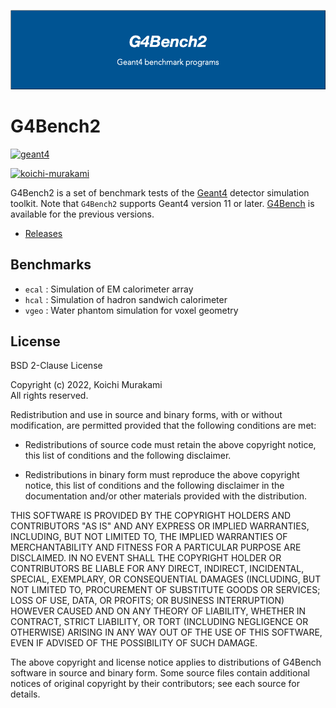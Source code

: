 ![g4bench](logo.png)

# G4Bench2

[![geant4](https://img.shields.io/badge/geant4-11.0-blue.svg)](http://www.geant4.org/)

[![koichi-murakami](https://circleci.com/gh/koichi-murakami/g4bench2.svg?style=svg)](https://circleci.com/gh/koichi-murakami/g4bench2)


G4Bench2 is a set of benchmark tests of the [Geant4](https://geant4.org/)
detector simulation toolkit.
Note that `G4Bench2` supports Geant4 version 11 or later.
[G4Bench](https://github.com/koichi-murakami/g4bench)
is available for the previous versions.

* [Releases](https://github.com/koichi-murakami/g4bench2/releases)

## Benchmarks
* `ecal` : Simulation of EM calorimeter array
* `hcal` : Simulation of hadron sandwich calorimeter
* `vgeo` : Water phantom simulation for voxel geometry

## License
BSD 2-Clause License

Copyright (c) 2022, Koichi Murakami<br>
All rights reserved.

Redistribution and use in source and binary forms, with or without
modification, are permitted provided that the following conditions are met:

* Redistributions of source code must retain the above copyright notice, this
  list of conditions and the following disclaimer.

* Redistributions in binary form must reproduce the above copyright notice,
  this list of conditions and the following disclaimer in the documentation
  and/or other materials provided with the distribution.

THIS SOFTWARE IS PROVIDED BY THE COPYRIGHT HOLDERS AND CONTRIBUTORS "AS IS"
AND ANY EXPRESS OR IMPLIED WARRANTIES, INCLUDING, BUT NOT LIMITED TO, THE
IMPLIED WARRANTIES OF MERCHANTABILITY AND FITNESS FOR A PARTICULAR PURPOSE ARE
DISCLAIMED. IN NO EVENT SHALL THE COPYRIGHT HOLDER OR CONTRIBUTORS BE LIABLE
FOR ANY DIRECT, INDIRECT, INCIDENTAL, SPECIAL, EXEMPLARY, OR CONSEQUENTIAL
DAMAGES (INCLUDING, BUT NOT LIMITED TO, PROCUREMENT OF SUBSTITUTE GOODS OR
SERVICES; LOSS OF USE, DATA, OR PROFITS; OR BUSINESS INTERRUPTION) HOWEVER
CAUSED AND ON ANY THEORY OF LIABILITY, WHETHER IN CONTRACT, STRICT LIABILITY,
OR TORT (INCLUDING NEGLIGENCE OR OTHERWISE) ARISING IN ANY WAY OUT OF THE USE
OF THIS SOFTWARE, EVEN IF ADVISED OF THE POSSIBILITY OF SUCH DAMAGE.

The above copyright and license notice applies to distributions of
G4Bench software in source and binary form.  Some source files contain
additional notices of original copyright by their contributors;
see each source for details.

